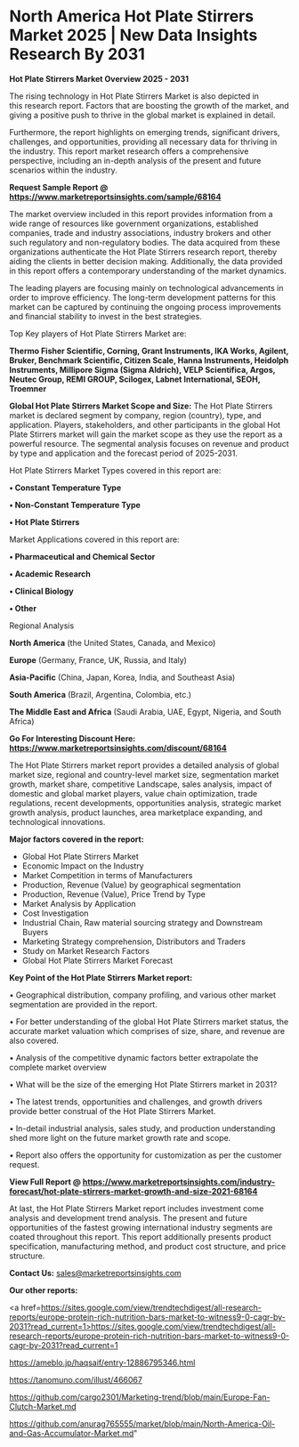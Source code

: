 # North America Hot Plate Stirrers Market 2025 | New Data Insights Research By 2031

<Strong> Hot Plate Stirrers Market Overview 2025 - 2031</strong>

The rising technology in Hot Plate Stirrers Market is also depicted in this research report. Factors that are boosting the growth of the market, and giving a positive push to thrive in the global market is explained in detail.

Furthermore, the report highlights on emerging trends, significant drivers, challenges, and opportunities, providing all necessary data for thriving in the industry. This report market research offers a comprehensive perspective, including an in-depth analysis of the present and future scenarios within the industry.

<strong>Request Sample Report @ <a href=https://www.marketreportsinsights.com/sample/68164>https://www.marketreportsinsights.com/sample/68164</a></strong>

The market overview included in this report provides information from a wide range of resources like government organizations, established companies, trade and industry associations, industry brokers and other such regulatory and non-regulatory bodies. The data acquired from these organizations authenticate the Hot Plate Stirrers research report, thereby aiding the clients in better decision making. Additionally, the data provided in this report offers a contemporary understanding of the market dynamics.

The leading players are focusing mainly on technological advancements in order to improve efficiency. The long-term development patterns for this market can be captured by continuing the ongoing process improvements and financial stability to invest in the best strategies.

Top Key players of Hot Plate Stirrers Market are:

<strong>Thermo Fisher Scientific, Corning, Grant Instruments, IKA Works, Agilent, Bruker, Benchmark Scientific, Citizen Scale, Hanna Instruments, Heidolph Instruments, Millipore Sigma (Sigma Aldrich), VELP Scientifica, Argos, Neutec Group, REMI GROUP, Scilogex, Labnet International, SEOH, Troemner</strong>

<strong><b>Global Hot Plate Stirrers Market Scope and Size:</b></strong>
The Hot Plate Stirrers market is declared segment by company, region (country), type, and application. Players, stakeholders, and other participants in the global Hot Plate Stirrers market will gain the market scope as they use the report as a powerful resource. The segmental analysis focuses on revenue and product by type and application and the forecast period of 2025-2031.

Hot Plate Stirrers Market Types covered in this report are:

<strong>• Constant Temperature Type

• Non-Constant Temperature Type

• Hot Plate Stirrers</strong>

Market Applications covered in this report are:

<strong>• Pharmaceutical and Chemical Sector

• Academic Research

• Clinical Biology

• Other</strong> 

Regional Analysis

<strong>North America</strong> (the United States, Canada, and Mexico)

<strong>Europe</strong> (Germany, France, UK, Russia, and Italy)

<strong>Asia-Pacific</strong> (China, Japan, Korea, India, and Southeast Asia)

<strong>South America</strong> (Brazil, Argentina, Colombia, etc.)

<strong>The Middle East and Africa</strong> (Saudi Arabia, UAE, Egypt, Nigeria, and South Africa)

<strong>Go For Interesting Discount Here: <a href=https://www.marketreportsinsights.com/discount/68164>https://www.marketreportsinsights.com/discount/68164</a></strong>

The Hot Plate Stirrers market report provides a detailed analysis of global market size, regional and country-level market size, segmentation market growth, market share, competitive Landscape, sales analysis, impact of domestic and global market players, value chain optimization, trade regulations, recent developments, opportunities analysis, strategic market growth analysis, product launches, area marketplace expanding, and technological innovations.

<strong><b>Major factors covered in the report:</b></strong>
<ul>
  <li>Global Hot Plate Stirrers Market </li>
  <li>Economic Impact on the Industry</li>
  <li>Market Competition in terms of Manufacturers</li>
  <li>Production, Revenue (Value) by geographical segmentation</li>
  <li>Production, Revenue (Value), Price Trend by Type</li>
  <li>Market Analysis by Application</li>
  <li>Cost Investigation</li>
  <li>Industrial Chain, Raw material sourcing strategy and Downstream Buyers</li>
  <li>Marketing Strategy comprehension, Distributors and Traders</li>
  <li>Study on Market Research Factors</li>
  <li>Global Hot Plate Stirrers Market Forecast</li>
</ul>

<strong><b>Key Point of the Hot Plate Stirrers Market report:</b></strong>

• Geographical distribution, company profiling, and various other market segmentation are provided in the report.

• For better understanding of the global Hot Plate Stirrers market status, the accurate market valuation which comprises of size, share, and revenue are also covered.

• Analysis of the competitive dynamic factors better extrapolate the complete market overview

• What will be the size of the emerging Hot Plate Stirrers market in 2031?

• The latest trends, opportunities and challenges, and growth drivers provide better construal of the Hot Plate Stirrers Market.

• In-detail industrial analysis, sales study, and production understanding shed more light on the future market growth rate and scope.

• Report also offers the opportunity for customization as per the customer request.

<strong><b>View Full Report @ <a href=https://www.marketreportsinsights.com/industry-forecast/hot-plate-stirrers-market-growth-and-size-2021-68164>https://www.marketreportsinsights.com/industry-forecast/hot-plate-stirrers-market-growth-and-size-2021-68164</a></b></strong>


At last, the Hot Plate Stirrers Market report includes investment come analysis and development trend analysis. The present and future opportunities of the fastest growing international industry segments are coated throughout this report. This report additionally presents product specification, manufacturing method, and product cost structure, and price structure.

<strong>Contact Us:</strong>
sales@marketreportsinsights.com

<strong>Our other reports:</strong>

<a href=https://sites.google.com/view/trendtechdigest/all-research-reports/europe-protein-rich-nutrition-bars-market-to-witness9-0-cagr-by-2031?read_current=1>https://sites.google.com/view/trendtechdigest/all-research-reports/europe-protein-rich-nutrition-bars-market-to-witness9-0-cagr-by-2031?read_current=1</a>

<a href=https://ameblo.jp/haqsaif/entry-12886795346.html>https://ameblo.jp/haqsaif/entry-12886795346.html</a>

<a href=https://tanomuno.com/illust/466067>https://tanomuno.com/illust/466067</a>

<a href=https://github.com/cargo2301/Marketing-trend/blob/main/Europe-Fan-Clutch-Market.md>https://github.com/cargo2301/Marketing-trend/blob/main/Europe-Fan-Clutch-Market.md</a>

<a href=https://github.com/anurag765555/market/blob/main/North-America-Oil-and-Gas-Accumulator-Market.md>https://github.com/anurag765555/market/blob/main/North-America-Oil-and-Gas-Accumulator-Market.md</a>"
